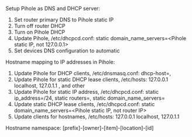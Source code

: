 Setup Pihole as DNS and DHCP server:
1.  Set router primary DNS to Pihole static IP
2.  Turn off router DHCP
3.  Turn on Pihole DHCP
4.  Update Pihole, /etc/dhcpcd.conf:  static domain_name_servers=<Pihole static IP, not 127.0.0.1> 
5.  Set devices DNS configuration to automatic

Hostname mapping to IP addresses in Pihole:
1.  Update Pihole for DHCP clients, /etc/dnsmasq.conf:  dhcp-host=<MAC address>,<hostname>
2.  Update Pihole for static DHCP lease clients, /etc/hosts:  127.0.0.1 localhost, 127.0.1.1 <hostname>, and other <static IP> <hostname>
3.  Update Pihole for static IP address, /etc/dhcpcd.conf:  static ip_address=<Pihole static IP>/24, static routers=<router IP>, static domain_name_servers=<Pihole static IP>
4.  Update static DHCP lease clients, /etc/dhcpcd.conf:  static domain_name_servers=<Pihole static IP, not router IP>
5.  Update clients for hostnames, /etc/hosts:  127.0.0.1 localhost, 127.0.1.1 <hostname>

Hostname namespace:  [prefix]-[owner]-[item]-[location]-[id]
